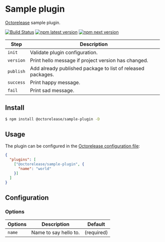 # Sample plugin

[Octorelease](https://github.com/octorelease/octorelease) sample plugin.

[![Build Status](https://github.com/octorelease/sample-plugin/workflows/Test/badge.svg)](https://github.com/octorelease/sample-plugin/actions?query=workflow%3ATest+branch%3Amaster) [![npm latest version](https://img.shields.io/npm/v/@octorelease/sample-plugin/latest.svg)](https://www.npmjs.com/package/@octorelease/sample-plugin)
[![npm next version](https://img.shields.io/npm/v/@octorelease/sample-plugin/next.svg)](https://www.npmjs.com/package/@semantic-release/npm)

| Step | Description |
|------|-------------|
| `init` | Validate plugin configuration. |
| `version` | Print hello message if project version has changed. |
| `publish` | Add already published package to list of released packages. |
| `success` | Print happy message. |
| `fail` | Print sad message. |

## Install

```bash
$ npm install @octorelease/sample-plugin -D
```

## Usage

The plugin can be configured in the [Octorelease configuration file](https://github.com/octorelease/octorelease/blob/master/docs/usage.md#configuration):

```json
{
  "plugins": [
    ["@octorelease/sample-plugin", {
      "name": "world"
    }]
  ]
}
```

## Configuration

### Options

| Options | Description | Default |
| ------- | ----------- | ------- |
| `name`  | Name to say hello to. | (required) |
